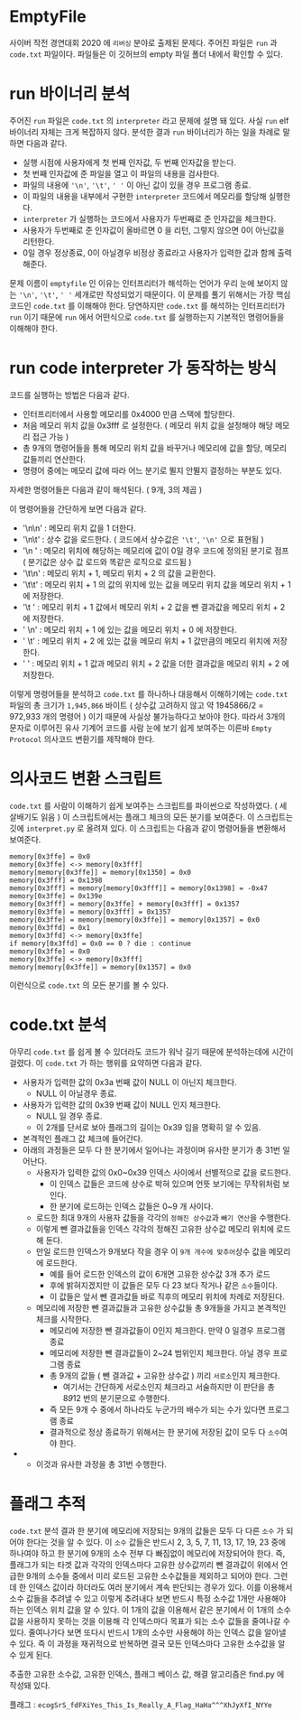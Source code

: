 # EmptyFile
사이버 작전 경연대회 2020 에 `리버싱` 분야로 출제된 문제다.
주어진 파일은 `run` 과 `code.txt` 파일이다.
파일들은 이 깃허브의 empty 파일 폴더 내에서 확인할 수 있다.

# run 바이너리 분석
주어진 `run` 파일은 `code.txt` 의 `interpreter` 라고 문제에 설명 돼 있다.
사실 `run` elf 바이너리 자체는 크게 복잡하지 않다.
분석한 결과 `run` 바이너리가 하는 일을 차례로 말하면 다음과 같다.
- 실행 시점에 사용자에게 첫 번째 인자값, 두 번째 인자값을 받는다.
- 첫 번째 인자값에 준 파일을 열고 이 파일의 내용을 검사한다.
- 파일의 내용에 `'\n'`, `'\t'`, `' '` 이 아닌 값이 있을 경우 프로그램 종료.
- 이 파일의 내용을 내부에서 구현한 `interpreter` 코드에서 메모리를 할당해 실행한다.
- `interpreter` 가 실행하는 코드에서 사용자가 두번째로 준 인자값을 체크한다.
- 사용자가 두번째로 준 인자값이 올바르면 0 을 리턴, 그렇지 않으면 0이 아닌값을 리턴한다.
- 0일 경우 정상종료, 0이 아닐경우 비정상 종료라고 사용자가 입력한 값과 함께 출력해준다.

문제 이름이 `emptyfile` 인 이유는 인터프리터가 해석하는 언어가 
우리 눈에 보이지 않는 `'\n'`, `'\t'`, `' '` 세개로만 작성되었기 때문이다.
이 문제를 풀기 위해서는 가장 핵심 코드인 `code.txt` 를 이해해야 한다.
당연하지만 `code.txt` 를 해석하는 인터프리터가 `run` 이기 때문에
`run` 에서 어떤식으로 `code.txt` 를 실행하는지 기본적인 명령어들을 이해해야 한다.

# run code interpreter 가 동작하는 방식
코드를 실행하는 방법은 다음과 같다.
- 인터프리터에서 사용할 메모리를 0x4000 만큼 스택에 할당한다.
- 처음 메모리 위치 값을 0x3fff 로 설정한다. ( 메모리 위치 값을 설정해야 해당 메모리 접근 가능 )
- 총 9개의 명령어들을 통해 메모리 위치 값을 바꾸거나 메모리에 값을 할당, 메모리 값들끼리 연산한다.
- 명령어 중에는 메모리 값에 따라 어느 분기로 뛸지 안뛸지 결정하는 부분도 있다.

자세한 명령어들은 다음과 같이 해석된다. ( 9개, 3의 제곱 )

이 명령어들을 간단하게 보면 다음과 같다.
- '\n\n' : 메모리 위치 값을 1 더한다.
- '\n\t' : 상수 값을 로드한다. ( 코드에서 상수값은 `'\t'`, `'\n'` 으로 표현됨 )
- '\n ' : 메모리 위치에 해당하는 메모리에 값이 0일 경우 코드에 정의된 분기로 점프 ( 분기값은 상수 값 로드와 똑같은 로직으로 로드됨 )
- '\t\n' : 메모리 위치 + 1, 메모리 위치 + 2 의 값을 교환한다.
- '\t\t' : 메모리 위치 + 1 의 값의 위치에 있는 값을 메모리 위치 값을 메모리 위치 + 1 에 저장한다.
- '\t ' : 메모리 위치 + 1 값에서 메모리 위치 + 2 값을 뺀 결과값을 메모리 위치 + 2 에 저장한다.
- ' \n' : 메모리 위치 + 1 에 있는 값을 메모리 위치 + 0 에 저장한다.
- ' \t' : 메모리 위치 + 2 에 있는 값을 메모리 위치 + 1 값만큼의 메모리 위치에 저장한다.
- '  ' : 메모리 위치 + 1 값과 메모리 위치 + 2 값을 더한 결과값을 메모리 위치 + 2 에 저장한다.

이렇게 명령어들을 분석하고 `code.txt` 를 하나하나 대응해서 이해하기에는
`code.txt` 파일의 총 크기가 `1,945,866` 바이트 ( 상수값 고려하지 않고 약 1945866/2 = 972,933 개의 명령어 )
이기 때문에 사실상 불가능하다고 보아야 한다.
따라서 3개의 문자로 이루어진 유사 기계어 코드를 사람 눈에 보기 쉽게 보여주는
이른바 `Empty Protocol` 의사코드 변환기를 제작해야 한다.

# 의사코드 변환 스크립트
`code.txt` 를 사람이 이해하기 쉽게 보여주는 스크립트를 파이썬으로 작성하였다. ( 세 살배기도 읽음 )
이 스크립트에서는 플래그 체크의 모든 분기를 보여준다.
이 스크립트는 깃에 `interpret.py` 로 올려져 있다.
이 스크립트는 다음과 같이 명령어들을 변환해서 보여준다.
```
memory[0x3ffe] = 0x0
memory[0x3ffe] <-> memory[0x3fff]
memory[memory[0x3ffe]] = memory[0x1350] = 0x0
memory[0x3fff] = 0x1398
memory[0x3fff] = memory[memory[0x3fff]] = memory[0x1398] = -0x47
memory[0x3ffe] = 0x139e
memory[0x3fff] = memory[0x3ffe] + memory[0x3fff] = 0x1357
memory[0x3ffe] = memory[0x3fff] = 0x1357
memory[0x3ffe] = memory[memory[0x3ffe]] = memory[0x1357] = 0x0
memory[0x3ffd] = 0x1
memory[0x3ffd] <-> memory[0x3ffe]
if memory[0x3ffd] = 0x0 == 0 ? die : continue
memory[0x3ffe] = 0x0
memory[0x3ffe] <-> memory[0x3fff]
memory[memory[0x3ffe]] = memory[0x1357] = 0x0
```
이런식으로 `code.txt` 의 모든 분기를 볼 수 있다.

# code.txt 분석
아무리 `code.txt` 를 쉽게 볼 수 있더라도 코드가 워낙 길기 때문에 분석하는데에 시간이 걸렸다.
이 `code.txt` 가 하는 행위를 요약하면 다음과 같다.
- 사용자가 입력한 값의 0x3a 번째 값이 NULL 이 아닌지 체크한다.
    - NULL 이 아닐경우 종료.
- 사용자가 입력한 값의 0x39 번째 값이 NULL 인지 체크한다.
    - NULL 일 경우 종료.
    - 이 2개를 단서로 보아 플래그의 길이는 0x39 임을 명확히 알 수 있음.
- 본격적인 플래그 값 체크에 들어간다.
- 아래의 과정들은 모두 다 한 분기에서 일어나는 과정이며 유사한 분기가 총 31번 일어난다.
    - 사용자가 입력한 값의 0x0~0x39 인덱스 사이에서 선별적으로 값을 로드한다.
        - 이 인덱스 값들은 코드에 상수로 박혀 있으며 언뜻 보기에는 무작위처럼 보인다.
        - 한 분기에 로드하는 인덱스 값들은 0~9 개 사이다.
    - 로드한 최대 9개의 사용자 값들을 각각의 `정해진 상수값`과 `빼기 연산`을 수행한다.
    - 이렇게 뺀 결과값들을 인덱스 각각의 정해진 고유한 상수값 메모리 위치에 로드해 둔다.
    - 만일 로드한 인덱스가 9개보다 작을 경우 이 `9개 개수에 맞추어`상수 값을 메모리에 로드한다.
        - 예를 들어 로드한 인덱스의 값이 6개면 고유한 상수값 3개 추가 로드
        - 후에 밝혀지겠지만 이 값들은 모두 다 23 보다 작거나 같은 `소수`들이다.
        - 이 값들은 앞서 뺀 결과값들 바로 직후의 메모리 위치에 차례로 저장된다.
    - 메모리에 저장한 뺀 결과값들과 고유한 상수값들 총 9개들을 가지고 본격적인 체크를 시작한다.
        - 메모리에 저장한 뺀 결과값들이 0인지 체크한다. 만약 0 일경우 프로그램 종료
        - 메모리에 저장한 뺀 결과값들이 2~24 범위인지 체크한다. 아닐 경우 프로그램 종료
        - 총 9개의 값들 ( 뺀 결과값 + 고유한 상수값 ) 끼리 `서로소`인지 체크한다.
            - 여기서는 간단하게 서로소인지 체크라고 서술하지만 이 판단을 총 8*9*12 번의 분기문으로 수행한다.
        - 즉 모든 9개 수 중에서 하나라도 누군가의 배수가 되는 수가 있다면 프로그램 종료
        - 결과적으로 정상 종료하기 위해서는 한 분기에 저장된 값이 모두 다 `소수`여야 한다.
-   - 이것과 유사한 과정을 총 31번 수행한다.

# 플래그 추적
`code.txt` 분석 결과 한 분기에 메모리에 저장되는 9개의 값들은 
모두 다 다른 `소수` 가 되어야 한다는 것을 알 수 있다.
이 `소수` 값들은 반드시 2, 3, 5, 7, 11, 13, 17, 19, 23 중에 하나여야 하고 
한 분기에 9개의 소수 전부 다 빠짐없이 메모리에 저장되어야 한다.
즉, 플래그가 되는 타겟 값과 각각의 인덱스마다 고유한 상수값끼리 뺀 결과값이 
위에서 언급한 9개의 소수들 중에서 미리 로드된 고유한 소수값들을 제외하고 되어야 한다.
그런데 한 인덱스 값이라 하더라도 여러 분기에서 계속 판단되는 경우가 있다.
이를 이용해서 소수 값들을 추려낼 수 있고 이렇게 추려내다 보면
반드시 특정 소수값 1개만 사용해야 하는 인덱스 위치 값을 알 수 있다.
이 1개의 값을 이용해서 같은 분기에서 이 1개의 소수값을 사용하지 못하는 것을 이용해
각 인덱스마다 목표가 되는 소수 값들을 줄여나갈 수 있다.
줄여나가다 보면 또다시 반드시 1개의 소수만 사용해야 하는 인덱스 값을 알아낼 수 있다.
즉 이 과정을 재귀적으로 반복하면 결국 모든 인덱스마다 고유한 소수값을 알 수 있게 된다.

추출한 고유한 소수값, 고유한 인덱스, 플래그 베이스 값, 해결 알고리즘은 find.py 에 작성돼 있다.

플래그 : `ecogSrS_fdFXiYes_This_Is_Really_A_Flag_HaHa^^^XhJyXfI_NYYe`
